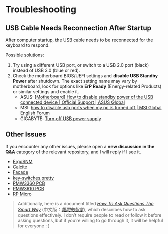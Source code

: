 # Troubleshooting

## USB Cable Needs Reconnection After Startup

After computer startup, the USB cable needs to be reconnected for the keyboard to respond.

Possible solutions:

1. Try using a different USB port, or switch to a USB 2.0 port (black) instead of USB 3.0 (blue or red).
2. Check the motherboard BIOS/UEFI settings and **disable USB Standby Power** after shutdown. The exact setting name may vary by motherboard, look for options like **ErP Ready** (Energy-related Products) or similar settings and enable it.
    - ASUS: [[Motherboard] How to disable standby power of the USB connected device | Official Support | ASUS Global](https://www.asus.com/support/faq/1042220/)
    - MSI: [how to disable usb ports when my pc is turned off | MSI Global English Forum](https://forum-en.msi.com/index.php?threads/how-to-disable-usb-ports-when-my-pc-is-turned-off.392526/)
    - GIGABYTE: [Turn off USB power supply](https://forum.giga-byte.co.uk/index.php?topic=23193.0)

## Other Issues

If you encounter any other issues, please open a **new discussion in the Q&A** category of the relevant repository, and I will reply if I see it.

- [ErgoSNM](https://github.com/siderakb/ergo-snm-keyboard/discussions/new?category=q-a)
- [Calcite](https://github.com/siderakb/calcite/discussions/new?category=q-a)
- [Facade](https://github.com/siderakb/facade/discussions/new?category=q-a)
- [key-switches.pretty](https://github.com/siderakb/key-switches.pretty/discussions/new?category=q-a)
- [PMW3360 PCB](https://github.com/siderakb/pmw3360-pcb/discussions/new?category=q-a)
- [PMW3610 PCB](https://github.com/siderakb/pmw3610-pcb/discussions/new?category=q-a)
- [RP Micro](https://github.com/siderakb/rp-micro/discussions/new?category=q-a)

> Additionally, here is a document titled [*How To Ask Questions The Smart Way*](http://www.catb.org/~esr/faqs/smart-questions.html) (中文版：[*提問的智慧*](https://github.com/ryanhanwu/How-To-Ask-Questions-The-Smart-Way)), which describes how to ask questions effectively. I don’t require people to read or follow it before asking questions, but if you’re willing to go through it, it will be helpful for everyone : )
